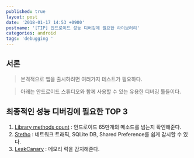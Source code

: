 ```yaml
---
published: true
layout: post
date: '2018-01-17 14:53 +0900'
postname: '[TIP] 안드로이드 성능 디버깅에 필요한 라이브러리'
categories: android
tags: 'debugging '
---
```

## 서론

> 본격적으로 앱을 출시하려면 여러가지 테스트가 필요하다.

> 아래는 안드로이드 스튜디오와 함께 사용할 수 있는 유용한 디버깅 툴들이다.

## 최종적인 성능 디버깅에 필요한 TOP 3

1. [Library methods count](http://www.methodscount.com/) : 안드로이드 65만개의 메소드를 넘는지 확인해준다. 
2. [Stetho](http://facebook.github.io/stetho/) : 네트워크 트래픽, SQLite DB, Shared Preference를 쉽게 감시할 수 있다.
3. [LeakCanary](https://github.com/square/leakcanary) : 메모리 릭을 감지해준다.
